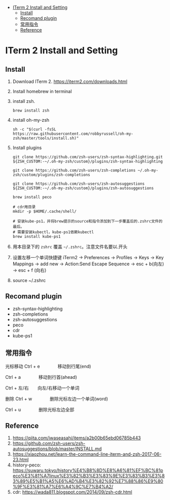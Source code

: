 - [ITerm 2 Install and Setting](#iterm-2-install-and-setting)
  - [Install](#install)
  - [Recomand plugin](#recomand-plugin)
  - [常用指令](#常用指令)
  - [Reference](#reference)

# ITerm 2 Install and Setting

## Install

1. Download ITerm 2. <https://iterm2.com/downloads.html>

2. Install homebrew in terminal

3. install zsh.
   ```
   brew install zsh
   ```

4. install oh-my-zsh
   ```
   sh -c "$(curl -fsSL https://raw.githubusercontent.com/robbyrussell/oh-my-zsh/master/tools/install.sh)"
   ```

5. Install plugins
    ```
    git clone https://github.com/zsh-users/zsh-syntax-highlighting.git ${ZSH_CUSTOM:-~/.oh-my-zsh/custom}/plugins/zsh-syntax-highlighting

    git clone https://github.com/zsh-users/zsh-completions ~/.oh-my-zsh/custom/plugins/zsh-completions

    git clone https://github.com/zsh-users/zsh-autosuggestions ${ZSH_CUSTOM:-~/.oh-my-zsh/custom}/plugins/zsh-autosuggestions

    brew install peco

    # cdr用目录
    mkdir -p $HOME/.cache/shell/

    # 安装kube-ps1，并将brew提示的source和指令添加到下一步覆盖后的.zshrc文件的最后。
    # 需要安装kubectl，kube-ps1依赖kubectl
    brew install kube-ps1
    ```

6. 用本目录下的 `zshrc` 覆盖 `~/.zshrc`。注意文件名要以.开头

7. 设置左移一个单词快捷键
   iTerm2 -> Preferences -> Profiles -> Keys -> Key Mappings -> add new -> Action:Send Escape Sequence -> esc + b(向左) -> esc + f (向右)

8. source ~/.zshrc
    
## Recomand plugin
* zsh-syntax-highlighting
* zsh-completions
* zsh-autosuggestions
* peco 
* cdr 
* kube-ps1

## 常用指令
光标移动
Ctrl + e　　　　移动到行尾(end)

Ctrl + a　　　　移动到行首(ahead)

Ctrl + 左/右　　向左/右移动一个单词

删除
Ctrl + w　　　　删除光标左边一个单词(word)

Ctrl + u　　　　删除光标左边全部


## Reference

1. <https://qiita.com/iwaseasahi/items/a2b00b65ebd06785b443>
2. <https://github.com/zsh-users/zsh-autosuggestions/blob/master/INSTALL.md>
3. <https://xiaozhou.net/learn-the-command-line-iterm-and-zsh-2017-06-23.html>
4. history-peco: https://suwaru.tokyo/history%E4%B8%8D%E8%A6%81%EF%BC%81peco%E3%81%A7linux%E3%82%B3%E3%83%9E%E3%83%B3%E3%83%89%E5%B1%A5%E6%AD%B4%E3%82%92%E7%88%86%E9%80%9F%E3%81%A7%E6%A4%9C%E7%B4%A2/
5. cdr: https://wada811.blogspot.com/2014/09/zsh-cdr.html
